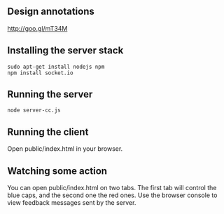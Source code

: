 ## Design annotations
http://goo.gl/mT34M

## Installing the server stack
    sudo apt-get install nodejs npm
    npm install socket.io

## Running the server
    node server-cc.js

## Running the client
Open public/index.html in your browser.

## Watching some action
You can open public/index.html on two tabs. The first tab will control the blue caps, and the second one the red ones. Use the browser console to view feedback messages sent by the server.
